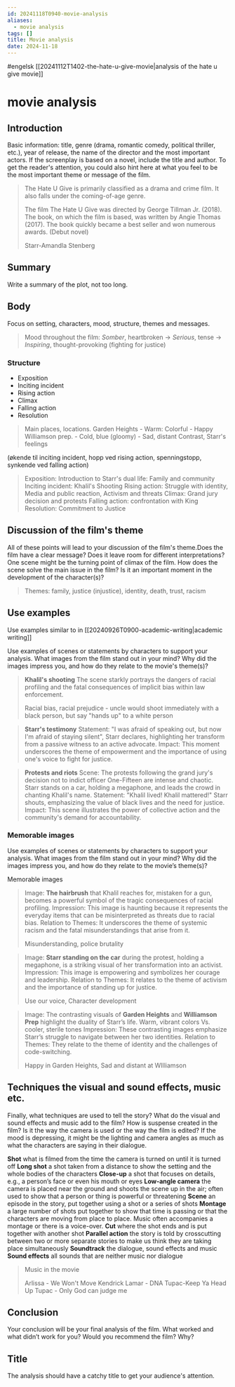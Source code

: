 ```yaml
---
id: 20241118T0940-movie-analysis
aliases:
  - movie analysis
tags: []
title: Movie analysis
date: 2024-11-18
---
```


#engelsk [[20241112T1402-the-hate-u-give-movie|analysis of the hate u give movie]]

# movie analysis

## Introduction

Basic information: title, genre (drama, romantic comedy, political thriller, etc.), year of release, the name of the director and the most important actors.
If the screenplay is based on a novel, include the title and author.
To get the reader's attention, you could also hint here at what you feel to be the most important theme or message of the film.

> The Hate U Give is primarily classified as a drama and crime film. It also falls under the coming-of-age genre.
>
> The film The Hate U Give was directed by George Tillman Jr. (2018). The book, on which the film is based, was written by Angie Thomas (2017). The book quickly became a best seller and won numerous awards. (Debut novel)
>
> Starr-Amandla Stenberg

## Summary

Write a summary of the plot, not too long.

## Body

Focus on setting, characters, mood, structure, themes and messages.

> Mood throughout the film: _Somber_, heartbroken -> _Serious_, tense -> _Inspiring_, thought-provoking (fighting for justice)

### Structure

- Exposition
- Inciting incident
- Rising action
- Climax
- Falling action
- Resolution

> Main places, locations.
> Garden Heights - Warm: Colorful - Happy
> Williamson prep. - Cold, blue (gloomy) - Sad, distant
> Contrast, Starr's feelings

(økende til inciting incident, hopp ved rising action, spenningstopp, synkende ved falling action)

> Exposition: Introduction to Starr's dual life: Family and community
> Inciting incident: Khalil's Shooting
> Rising action: Struggle with identity, Media and public reaction, Activism and threats
> Climax: Grand jury decision and protests
> Falling action: confrontation with King
> Resolution: Commitment to Justice

## Discussion of the film's theme

All of these points will lead to your discussion of the film's theme.Does the film have a clear message? Does it leave room for different interpretations? One scene might be the turning point of climax of the film. How does the scene solve the main issue in the film? Is it an important moment in the development of the character(s)?

> Themes: family, justice (injustice), identity, death, trust, racism

## Use examples

Use examples similar to in [[20240926T0900-academic-writing|academic writing]]

Use examples of scenes or statements by characters to support your analysis. What images from the film stand out in your mind? Why did the images impress you, and how do they relate to the movie's theme(s)?

> **Khalil's shooting**
> The scene starkly portrays the dangers of racial profiling and the fatal consequences of implicit bias within law enforcement.
>
> Racial bias, racial prejudice - uncle would shoot immediately with a black person, but say "hands up" to a white person

> **Starr's testimony**
> Statement: "I was afraid of speaking out, but now I'm afraid of staying silent", Starr declares, highlighting her transform from a passive witness to an active advocate.
> Impact: This moment underscores the theme of empowerment and the importance of using one's voice to fight for justice.

> **Protests and riots**
> Scene: The protests following the grand jury's decision not to indict officer One-Fifteen are intense and chaotic. Starr stands on a car, holding a megaphone, and leads the crowd in chanting Khalil's name.
> Statement: "Khalil lived! Khalil mattered!" Starr shouts, emphasizing the value of black lives and the need for justice.
> Impact: This scene illustrates the power of collective action and the community's demand for accountability.

### Memorable images

Use examples of scenes or statements by characters to support your analysis. What images from the film stand out in your mind? Why did the images impress you, and how do they relate to the movie’s theme(s)?

Memorable images

> Image: **The hairbrush** that Khalil reaches for, mistaken for a gun, becomes a powerful symbol of the tragic consequences of racial profiling.
> Impression: This image is haunting because it represents the everyday items that can be misinterpreted as threats due to racial bias.
> Relation to Themes: It underscores the theme of systemic racism and the fatal misunderstandings that arise from it.
>
> Misunderstanding, police brutality

> Image: **Starr standing on the car** during the protest, holding a megaphone, is a striking visual of her transformation into an activist.
> Impression: This image is empowering and symbolizes her courage and leadership.
> Relation to Themes: It relates to the theme of activism and the importance of standing up for justice.
>
> Use our voice, Character development

> Image: The contrasting visuals of **Garden Heights** and **Williamson Prep** highlight the duality of Starr’s life. Warm, vibrant colors Vs. cooler, sterile tones
> Impression: These contrasting images emphasize Starr’s struggle to navigate between her two identities.
> Relation to Themes: They relate to the theme of identity and the challenges of code-switching.
>
> Happy in Garden Heights, Sad and distant at WIlliamson

## Techniques the visual and sound effects, music etc.

Finally, what techniques are used to tell the story? What do the visual and sound effects and music add to the film? How is suspense created in the film? Is it the way the camera is used or the way the film is edited? If the mood is depressing, it might be the lighting and camera angles as much as what the characters are saying in their dialogue.

**Shot** what is filmed from the time the camera is turned on until it is turned off
**Long shot** a shot taken from a distance to show the setting and the whole bodies of the characters
**Close-up** a shot that focuses on details, e.g., a person’s face or even his mouth or eyes
**Low-angle camera** the camera is placed near the ground and shoots the scene up in the air; often used to show that a person or thing is powerful or threatening
**Scene** an episode in the story, put together using a shot or a series of shots
**Montage** a large number of shots put together to show that time is passing or that the characters are moving from place to place. Music often accompanies a montage or there is a voice-over.
**Cut** where the shot ends and is put together with another shot
**Parallel action** the story is told by crosscutting between two or more separate stories to make us think they are taking place simultaneously
**Soundtrack** the dialogue, sound effects and music
**Sound effects** all sounds that are neither music nor dialogue

> Music in the movie
>
> Arlissa - We Won't Move
> Kendrick Lamar - DNA
> Tupac-Keep Ya Head Up
> Tupac - Only God can judge me

## Conclusion

Your conclusion will be your final analysis of the film. What worked and what didn’t work for you? Would you recommend the film? Why?

## Title

The analysis should have a catchy title to get your audience's attention.
